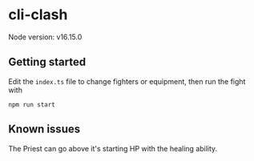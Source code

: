 # cli-clash

Node version: v16.15.0

## Getting started
Edit the `index.ts` file to change fighters or equipment, then run the fight with
```
npm run start
```

## Known issues
The Priest can go above it's starting HP with the healing ability.
